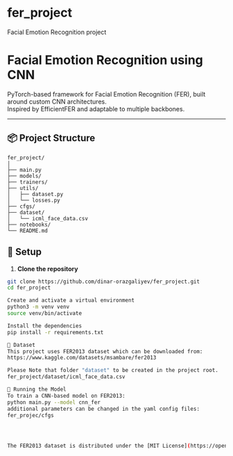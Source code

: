 # fer_project
Facial Emotion Recognition project

# Facial Emotion Recognition using CNN

PyTorch-based framework for Facial Emotion Recognition (FER), built around custom CNN architectures.  
Inspired by EfficientFER and adaptable to multiple backbones.

---

## 📦 Project Structure

```text
fer_project/
│
├── main.py
├── models/
├── trainers/
├── utils/
│   ├── dataset.py
│   └── losses.py
├── cfgs/
├── dataset/
│   └── icml_face_data.csv
├── notebooks/
└── README.md
```


## 🔧 Setup

1. **Clone the repository**

```bash
git clone https://github.com/dinar-orazgaliyev/fer_project.git
cd fer_project

Create and activate a virtual environment
python3 -m venv venv
source venv/bin/activate

Install the dependencies
pip install -r requirements.txt

📁 Dataset
This project uses FER2013 dataset which can be downloaded from:
https://www.kaggle.com/datasets/msambare/fer2013

Please Note that folder "dataset" to be created in the project root.
fer_project/dataset/icml_face_data.csv

🚀 Running the Model
To train a CNN-based model on FER2013:
python main.py --model cnn_fer
additional parameters can be changed in the yaml config files:
fer_projec/cfgs




The FER2013 dataset is distributed under the [MIT License](https://opensource.org/licenses/MIT).  




